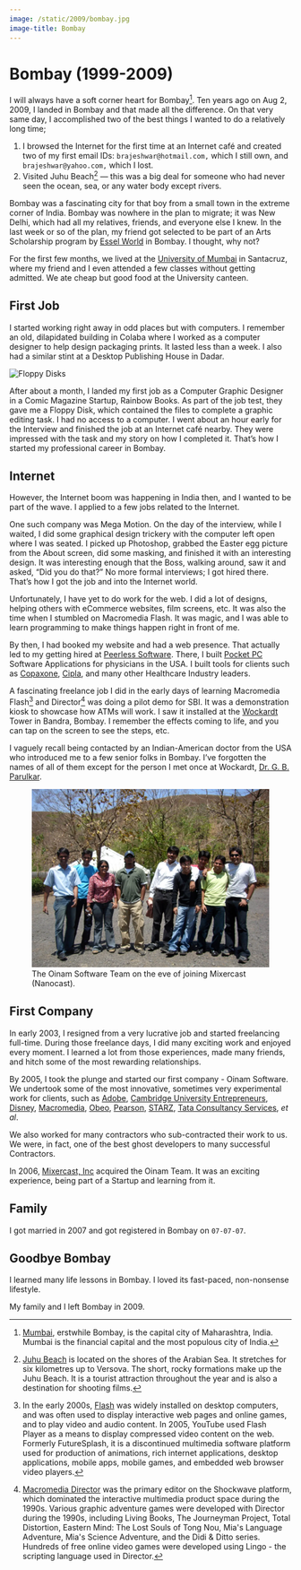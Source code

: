 ```yaml
---
image: /static/2009/bombay.jpg
image-title: Bombay
---
```


# Bombay (1999-2009)

I will always have a soft corner heart for Bombay[^bombay]. Ten years ago on Aug 2, 2009, I landed in Bombay and that made all the difference. On that very same day, I accomplished two of the best things I wanted to do a relatively long time;

1. I browsed the Internet for the first time at an Internet café and created two of my first email IDs: `brajeshwar@hotmail.com,` which I still own, and `brajeshwar@yahoo.com,` which I lost.
2. Visited Juhu Beach[^JuhuBeach] — this was a big deal for someone who had never seen the ocean, sea, or any water body except rivers.

Bombay was a fascinating city for that boy from a small town in the extreme corner of India. Bombay was nowhere in the plan to migrate; it was New Delhi, which had all my relatives, friends, and everyone else I knew. In the last week or so of the plan, my friend got selected to be part of an Arts Scholarship program by [Essel World](https://www.esselworld.in/) in Bombay. I thought, why not?

For the first few months, we lived at the [University of Mumbai](https://en.wikipedia.org/wiki/University_of_Mumbai) in Santacruz, where my friend and I even attended a few classes without getting admitted. We ate cheap but good food at the University canteen.

## First Job

I started working right away in odd places but with computers. I remember an old, dilapidated building in Colaba where I worked as a computer designer to help design packaging prints. It lasted less than a week. I also had a similar stint at a Desktop Publishing House in Dadar.

<img class="large" src="https://cdn.oinam.com/img/computer/floppy-disk-8-5.25-3.5-inch.webp" alt="Floppy Disks">

After about a month, I landed my first job as a Computer Graphic Designer in a Comic Magazine Startup, Rainbow Books. As part of the job test, they gave me a Floppy Disk, which contained the files to complete a graphic editing task. I had no access to a computer. I went about an hour early for the Interview and finished the job at an Internet café nearby. They were impressed with the task and my story on how I completed it. That’s how I started my professional career in Bombay.

## Internet

However, the Internet boom was happening in India then, and I wanted to be part of the wave. I applied to a few jobs related to the Internet.

One such company was Mega Motion. On the day of the interview, while I waited, I did some graphical design trickery with the computer left open where I was seated. I picked up Photoshop, grabbed the Easter egg picture from the About screen, did some masking, and finished it with an interesting design. It was interesting enough that the Boss, walking around, saw it and asked, “Did you do that?” No more formal interviews; I got hired there. That’s how I got the job and into the Internet world.

Unfortunately, I have yet to do work for the web. I did a lot of designs, helping others with eCommerce websites, film screens, etc. It was also the time when I stumbled on Macromedia Flash. It was magic, and I was able to learn programming to make things happen right in front of me.

By then, I had booked my website and had a web presence. That actually led to my getting hired at [Peerless Software](http://peerlesssoft.com). There, I built [Pocket PC](/2022/ipaq/) Software Applications for physicians in the USA. I built tools for clients such as [Copaxone](https://www.copaxone.com), [Cipla](https://www.cipla.com), and many other Healthcare Industry leaders.

A fascinating freelance job I did in the early days of learning Macromedia Flash[^MacromediaFlash] and Director[^MacromediaDirector] was doing a pilot demo for SBI. It was a demonstration kiosk to showcase how ATMs will work. I saw it installed at the [Wockardt](https://www.wockhardt.com) Tower in Bandra, Bombay. I remember the effects coming to life, and you can tap on the screen to see the steps, etc.

I vaguely recall being contacted by an Indian-American doctor from the USA who introduced me to a few senior folks in Bombay. I’ve forgotten the names of all of them except for the person I met once at Wockardt, [Dr. G. B. Parulkar](https://en.wikipedia.org/wiki/G._B._Parulkar).

<figure class="large">
	<img src="/static/2006/oinam-nanocast.webp" alt="Oinam Software Team" loading="lazy">
	<figcaption>
		The Oinam Software Team on the eve of joining Mixercast (Nanocast).
	</figcaption>
</figure>

## First Company

In early 2003, I resigned from a very lucrative job and started freelancing full-time. During those freelance days, I did many exciting work and enjoyed every moment. I learned a lot from those experiences, made many friends, and hitch some of the most rewarding relationships.

By 2005, I took the plunge and started our first company - Oinam Software. We undertook some of the most innovative, sometimes very experimental work for clients, such as
[Adobe](https://www.adobe.com),
[Cambridge University Entrepreneurs](http://www.cue.org.uk/),
[Disney](http://disney.com/),
[Macromedia](https://en.wikipedia.org/wiki/Macromedia),
[Obeo](http://obeo.com/),
[Pearson](https://www.pearson.com/us/),
[STARZ](http://www.starz.com/),
[Tata Consultancy Services](https://www.tcs.com),
*et al*.

We also worked for many contractors who sub-contracted their work to us. We were, in fact, one of the best ghost developers to many successful Contractors.

In 2006, [Mixercast, Inc](https://www.linkedin.com/company/167518) acquired the Oinam Team. It was an exciting experience, being part of a Startup and learning from it.

## Family

I got married in 2007 and got registered in Bombay on `07-07-07`.

## Goodbye Bombay

I learned many life lessons in Bombay. I loved its fast-paced, non-nonsense lifestyle.

My family and I left Bombay in 2009.

[^bombay]: [Mumbai](https://en.wikipedia.org/wiki/Mumbai), erstwhile Bombay, is the capital city of Maharashtra, India. Mumbai is the financial capital and the most populous city of India.

[^JuhuBeach]: [Juhu Beach](https://en.wikipedia.org/wiki/Juhu#Juhu_Beach) is located on the shores of the Arabian Sea. It stretches for six kilometres up to Versova. The short, rocky formations make up the Juhu Beach. It is a tourist attraction throughout the year and is also a destination for shooting films.

[^MacromediaFlash]: In the early 2000s, [Flash](https://en.wikipedia.org/wiki/Adobe_Flash) was widely installed on desktop computers, and was often used to display interactive web pages and online games, and to play video and audio content. In 2005, YouTube used Flash Player as a means to display compressed video content on the web. Formerly FutureSplash, it is a discontinued multimedia software platform used for production of animations, rich internet applications, desktop applications, mobile apps, mobile games, and embedded web browser video players.

[^MacromediaDirector]: [Macromedia Director](https://en.wikipedia.org/wiki/Adobe_Director) was the primary editor on the Shockwave platform, which dominated the interactive multimedia product space during the 1990s. Various graphic adventure games were developed with Director during the 1990s, including Living Books, The Journeyman Project, Total Distortion, Eastern Mind: The Lost Souls of Tong Nou, Mia's Language Adventure, Mia's Science Adventure, and the Didi & Ditto series. Hundreds of free online video games were developed using Lingo - the scripting language used in Director.